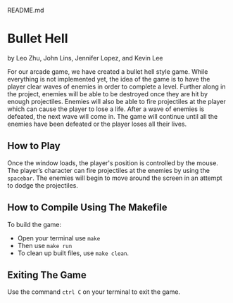 README.md

# Bullet Hell
by Leo Zhu, John Lins, Jennifer Lopez, and Kevin Lee

For our arcade game, we have created a bullet hell style game. While everything is not implemented yet, the idea of the game is to have the player clear waves of enemies in order to complete a level. 
Further along in the project, enemies will be able to be destroyed once they are hit by enough projectiles. Enemies will also be able to fire projectiles at the player which can cause the player to lose a life. After a wave of enemies is defeated, the next wave will come in. The game will continue until all the enemies have been defeated or the player loses all their lives.


## How to Play

Once the window loads, the player's position is controlled by the mouse. The player’s character can fire projectiles at the enemies by using the `spacebar`. The enemies will begin to move around the screen in an attempt to dodge the projectiles.


## How to Compile Using The Makefile

To build the game:
- Open your terminal use `make`
- Then use `make run`
- To clean up built files, use `make clean`.

## Exiting The Game
Use the command `ctrl C` on your terminal to exit the game.
